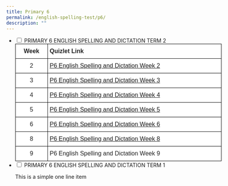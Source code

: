 ```yaml
---
title: Primary 6
permalink: /english-spelling-test/p6/
description: ""
---
```

<ul class="jekyllcodex_accordion">
  <li>
    <input type="checkbox" id="accordion1">
    <label for="accordion1">PRIMARY 6 ENGLISH SPELLING AND DICTATION TERM 2</label>
    <div>
      <style type="text/css">
.tg  {border-collapse:collapse;border-spacing:0;margin:0px auto;}
.tg td{border-color:black;border-style:solid;border-width:1px;font-family:Arial, sans-serif;font-size:14px;
  overflow:hidden;padding:10px 5px;word-break:normal;}
.tg th{border-color:black;border-style:solid;border-width:1px;font-family:Arial, sans-serif;font-size:14px;
  font-weight:normal;overflow:hidden;padding:10px 5px;word-break:normal;}
.tg .tg-sf6z{background-color:#FFF;color:#222;font-size:16px;font-weight:bold;text-align:left;vertical-align:top}
.tg .tg-3cbn{background-color:#FFF;color:#222;font-size:16px;font-weight:bold;text-align:center;vertical-align:top}
.tg .tg-qec4{background-color:#FFF;color:#222;font-size:16px;text-align:center;vertical-align:top}
.tg .tg-him5{background-color:#FFF;color:#4067ae;font-size:16px;text-align:left;vertical-align:top}
.tg .tg-g6yu{background-color:#FFF;color:#222;font-size:16px;text-align:left;vertical-align:top}
.tg .tg-zurh{background-color:#FFF;color:#4067AE;font-size:16px;text-align:left;vertical-align:top}
</style>
<table class="tg" style="undefined;table-layout: fixed; width: 550px">
<colgroup>
<col style="width: 86px">
<col style="width: 464px">
</colgroup>
<tbody>
  <tr>
    <td class="tg-3cbn">Week</td>
    <td class="tg-sf6z">Quizlet Link</td>
  </tr>
  <tr>
    <td class="tg-qec4">2</td>
    <td class="tg-him5"><a href="https://quizlet.com/_9j2hga?x=1jqt&i=1c2gxb" target="_blank" rel="noopener noreferrer">P6 English Spelling and Dictation Week </a><a href="https://quizlet.com/_9j2hga?x=1jqt&i=1c2gxb" target="_blank" rel="noopener noreferrer"><span style="text-decoration:none">2</span></a></td>
  </tr>
  <tr>
    <td class="tg-qec4">3</td>
    <td class="tg-him5"><a href="https://quizlet.com/_9j2i5h?x=1jqt&i=1c2gxb" target="_blank" rel="noopener noreferrer">P6 English Spelling and Dictation Week </a><a href="https://quizlet.com/_9j2i5h?x=1jqt&i=1c2gxb" target="_blank" rel="noopener noreferrer"><span style="text-decoration:none">3</span></a></td>
  </tr>
  <tr>
    <td class="tg-qec4"> 4</td>
    <td class="tg-him5"><a href="https://quizlet.com/_9j2im4?x=1jqt&i=1c2gxb" target="_blank" rel="noopener noreferrer">P6 English Spelling and Dictation Week </a><a href="https://quizlet.com/_9j2im4?x=1jqt&i=1c2gxb" target="_blank" rel="noopener noreferrer"><span style="text-decoration:none">4</span></a></td>
  </tr>
  <tr>
    <td class="tg-qec4"> 5</td>
    <td class="tg-him5"><a href="https://quizlet.com/_9j2izv?x=1jqt&i=1c2gxb" target="_blank" rel="noopener noreferrer"><span style="text-decoration:none"> </span></a><a href="https://quizlet.com/_9j2izv?x=1jqt&i=1c2gxb" target="_blank" rel="noopener noreferrer">P6 English Spelling and Dictation Week </a><a href="https://quizlet.com/_9j2izv?x=1jqt&i=1c2gxb" target="_blank" rel="noopener noreferrer"><span style="text-decoration:none">5</span></a></td>
  </tr>
  <tr>
    <td class="tg-qec4"> 6</td>
    <td class="tg-him5"><a href="https://quizlet.com/_9j2jkx?x=1jqt&i=1c2gxb" target="_blank" rel="noopener noreferrer"><span style="text-decoration:none"> </span></a><a href="https://quizlet.com/_9j2jkx?x=1jqt&i=1c2gxb" target="_blank" rel="noopener noreferrer">P6 English Spelling and Dictation Week </a><a href="https://quizlet.com/_9j2jkx?x=1jqt&i=1c2gxb" target="_blank" rel="noopener noreferrer"><span style="text-decoration:none">6</span></a></td>
  </tr>
  <tr>
    <td class="tg-qec4"> 8</td>
    <td class="tg-him5"><a href="https://quizlet.com/_9j2k0i?x=1jqt&i=1c2gxb" target="_blank" rel="noopener noreferrer"><span style="text-decoration:none"> </span></a><a href="https://quizlet.com/_9j2k0i?x=1jqt&i=1c2gxb" target="_blank" rel="noopener noreferrer">P6 English Spelling and Dictation Week </a><a href="https://quizlet.com/_9j2k0i?x=1jqt&i=1c2gxb" target="_blank" rel="noopener noreferrer"><span style="text-decoration:none">8</span></a></td>
  </tr>
  <tr>
    <td class="tg-qec4"> 9</td>
    <td class="tg-g6yu"> P6 English Spelling and Dictation Week 9</td>
  </tr>
</tbody>
</table>
    </div>
	</li>
	<li>
    <input type="checkbox" id="accordion2">
    <label for="accordion2">PRIMARY 6 ENGLISH SPELLING AND DICTATION TERM 1</label>
    <div>
      <p>This is a simple one line item</p>
    </div>
	</li>
</ul>
